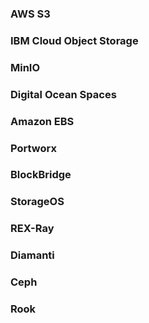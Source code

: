 
### AWS S3




### IBM Cloud Object Storage

### MinIO

### Digital Ocean Spaces




### Amazon EBS







### Portworx


### BlockBridge


### StorageOS


### REX-Ray


### Diamanti


### Ceph


### Rook